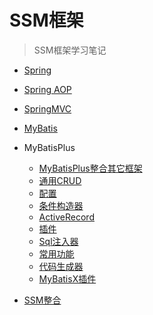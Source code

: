 # SSM框架


> SSM框架学习笔记

- [Spring](SSM框架/Spring.md)


- [Spring AOP](SSM框架/Spring_AOP.md)


- [SpringMVC](SSM框架/SpringMVC.md)


- [MyBatis](SSM框架/MyBatis.md)


- MyBatisPlus
  - [MyBatisPlus整合其它框架](SSM框架/MyBatisPlus/MyBatisPlus整合其它框架.md)
  - [通用CRUD](SSM框架/MyBatisPlus/通用CRUD.md)
  - [配置](SSM框架/MyBatisPlus/配置.md)
  - [条件构造器](SSM框架/MyBatisPlus/条件构造器.md)
  - [ActiveRecord](SSM框架/MyBatisPlus/ActiveRecord.md)
  - [插件](SSM框架/MyBatisPlus/插件.md)
  - [Sql注入器](SSM框架/MyBatisPlus/Sql注入器.md)
  - [常用功能](SSM框架/MyBatisPlus/常用功能.md)
  - [代码生成器](SSM框架/MyBatisPlus/代码生成器.md)
  - [MyBatisX插件](SSM框架/MyBatisPlus/MyBatisX.md)


- [SSM整合](SSM框架/SSM整合.md)